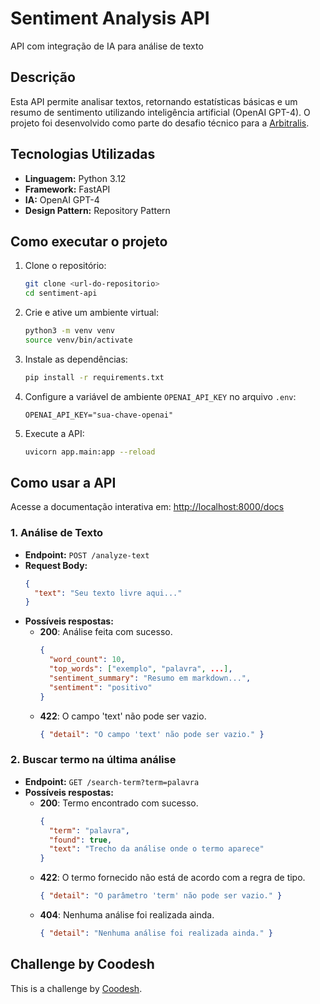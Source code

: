 # Sentiment Analysis API

API com integração de IA para análise de texto

## Descrição

Esta API permite analisar textos, retornando estatísticas básicas e um resumo de sentimento utilizando inteligência artificial (OpenAI GPT-4). O projeto foi desenvolvido como parte do desafio técnico para a [Arbitralis](https://www.arbitralis.com.br/).

## Tecnologias Utilizadas

- **Linguagem:** Python 3.12
- **Framework:** FastAPI
- **IA:** OpenAI GPT-4
- **Design Pattern:** Repository Pattern

## Como executar o projeto

1. Clone o repositório:
   ```bash
   git clone <url-do-repositorio>
   cd sentiment-api
   ```
2. Crie e ative um ambiente virtual:
   ```bash
   python3 -m venv venv
   source venv/bin/activate
   ```
3. Instale as dependências:
   ```bash
   pip install -r requirements.txt
   ```
4. Configure a variável de ambiente `OPENAI_API_KEY` no arquivo `.env`:
   ```env
   OPENAI_API_KEY="sua-chave-openai"
   ```
5. Execute a API:
   ```bash
   uvicorn app.main:app --reload
   ```

## Como usar a API

Acesse a documentação interativa em: [http://localhost:8000/docs](http://localhost:8000/docs)

### 1. Análise de Texto

- **Endpoint:** `POST /analyze-text`
- **Request Body:**
  ```json
  {
    "text": "Seu texto livre aqui..."
  }
  ```
- **Possíveis respostas:**
  - **200**: Análise feita com sucesso.
    ```json
    {
      "word_count": 10,
      "top_words": ["exemplo", "palavra", ...],
      "sentiment_summary": "Resumo em markdown...",
      "sentiment": "positivo"
    }
    ```
  - **422**: O campo 'text' não pode ser vazio.
    ```json
    { "detail": "O campo 'text' não pode ser vazio." }
    ```

### 2. Buscar termo na última análise

- **Endpoint:** `GET /search-term?term=palavra`
- **Possíveis respostas:**
  - **200**: Termo encontrado com sucesso.
    ```json
    {
      "term": "palavra",
      "found": true,
      "text": "Trecho da análise onde o termo aparece"
    }
    ```
  - **422**: O termo fornecido não está de acordo com a regra de tipo.
    ```json
    { "detail": "O parâmetro 'term' não pode ser vazio." }
    ```
  - **404**: Nenhuma análise foi realizada ainda.
    ```json
    { "detail": "Nenhuma análise foi realizada ainda." }
    ```

## Challenge by Coodesh

This is a challenge by [Coodesh](https://coodesh.com/).
